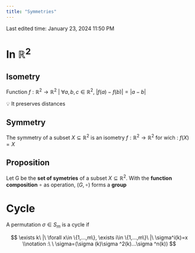 ```yaml
---
title: "Symmetries"
---
```

Last edited time: January 23, 2024 11:50 PM

# In $\mathbb{R}^2$

## Isometry

Function $f:\mathbb{R}^2\rightarrow\mathbb{R}^2$ |  $\forall a,b,c \in \mathbb{R}^2$, $|f(a)-f(b)|=|a-b|$

<aside>
💡 It preserves distances

</aside>

## Symmetry

The symmetry of a subset $X \subseteq \mathbb{R}^2$ is an isometry $f:\mathbb{R}^2\rightarrow\mathbb{R}^2$ for wich : $f(X)=X$

## Proposition

Let G be the **set of symetries** of a subset $X\subseteq \mathbb{R}^2$. With the **function composition** $\circ$ as operation, $(G,\circ )$ forms a **group**

# Cycle

A permutation $\sigma$$\in S_m$ is a cycle if

$$
\exists k\ |\ \forall x\in \{1,...,m\}, \exists i\in \{1,...,m\}\ |\ \sigma^i(k)=x \\notation :\ \ \sigma=(\sigma (k)\sigma ^2(k)...\sigma ^n(k))
$$

